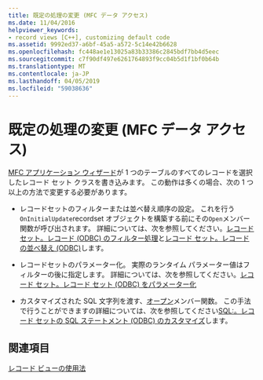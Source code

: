 ```yaml
---
title: 既定の処理の変更 (MFC データ アクセス)
ms.date: 11/04/2016
helpviewer_keywords:
- record views [C++], customizing default code
ms.assetid: 9992ed37-a6bf-45a5-a572-5c14e42b6628
ms.openlocfilehash: fc448ae1e13025a83b33386c2845bdf7bb4d5eec
ms.sourcegitcommit: c7f90df497e6261764893f9cc04b5d1f1bf0b64b
ms.translationtype: MT
ms.contentlocale: ja-JP
ms.lasthandoff: 04/05/2019
ms.locfileid: "59038636"
---
```

# <a name="changes-you-might-make-to-the-default-code--mfc-data-access"></a>既定の処理の変更 (MFC データ アクセス)

[MFC アプリケーション ウィザード](../mfc/reference/database-support-mfc-application-wizard.md)が 1 つのテーブルのすべてのレコードを選択したレコード セット クラスを書き込みます。 この動作は多くの場合、次の 1 つ以上の方法で変更する必要があります。

- レコードセットのフィルターまたは並べ替え順序の設定。 これを行う`OnInitialUpdate`recordset オブジェクトを構築する前にその`Open`メンバー関数が呼び出されます。 詳細については、次を参照してください。[レコード セット。レコード (ODBC) のフィルター処理](../data/odbc/recordset-filtering-records-odbc.md)と[レコード セット。レコードの並べ替え (ODBC)](../data/odbc/recordset-sorting-records-odbc.md)します。

- レコードセットのパラメーター化。 実際のランタイム パラメーター値はフィルターの後に指定します。 詳細については、次を参照してください。[レコード セット。レコード セット (ODBC) をパラメーター化](../data/odbc/recordset-parameterizing-a-recordset-odbc.md)

- カスタマイズされた SQL 文字列を渡す、[オープン](../mfc/reference/crecordset-class.md#open)メンバー関数。 この手法で行うことができますの詳細については、次を参照してください[SQL:。レコード セットの SQL ステートメント (ODBC) のカスタマイズ](../data/odbc/sql-customizing-your-recordsets-sql-statement-odbc.md)します。

## <a name="see-also"></a>関連項目

[レコード ビューの使用法](../data/using-a-record-view-mfc-data-access.md)